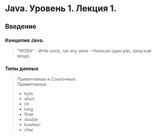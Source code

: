 # Java. Уровень 1. Лекция 1. 

## Введение



### Концепия Java.
> "WORA" - Write once, run any were - Написал один раз, запускай везде.


### Типы данных
> Примитивные и Ссылочные.  
> Примитивные:
>   - byte
>   - short
>   - int
>   - long
>   - float
>   - double
>   - boolean
>   - char


